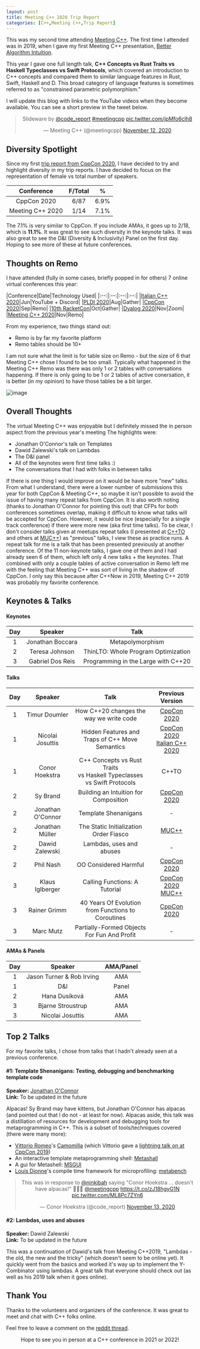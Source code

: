 ```yaml
---
layout: post
title: Meeting C++ 2020 Trip Report
categories: [C++,Meeting C++,Trip Report]
---
```


This was my second time attending [Meeting C++](https://twitter.com/CppCon). The first time I attended was in 2019, when I gave my first Meeting C++ presentation, [Better Algorithm Intuition](https://youtu.be/TSZzvo4htTQ). 

This year I gave one full length talk, **C++ Concepts vs Rust Traits vs Haskell Typeclasses vs Swift Protocols**, which covered an introduction to C++ concepts and compared them to similar language features in Rust, Swift, Haskell and D. This broad category of language features is sometimes referred to as "constrained parametric polymorphism." 

I will update this blog with links to the YouTube videos when they become available. You can see a short preview in the tweet below.

<center><blockquote class="twitter-tweet"><p lang="en" dir="ltr">Slideware by <a href="https://twitter.com/code_report?ref_src=twsrc%5Etfw">@code_report</a> <a href="https://twitter.com/hashtag/meetingcpp?src=hash&amp;ref_src=twsrc%5Etfw">#meetingcpp</a> <a href="https://t.co/jpMfo6clh8">pic.twitter.com/jpMfo6clh8</a></p>&mdash; Meeting C++ (@meetingcpp) <a href="https://twitter.com/meetingcpp/status/1326912706125983744?ref_src=twsrc%5Etfw">November 12, 2020</a></blockquote> <script async src="https://platform.twitter.com/widgets.js" charset="utf-8"></script></center>

## Diversity Spotlight

Since my first [trip report from CppCon 2020](https://codereport.github.io/CppCon2020TripReport/), I have decided to try and highlight diversity in my trip reports. I have decided to focus on the representation of female vs total number of speakers.

|Conference|F/Total|%|
|:-:|:-:|:-:|
|CppCon 2020|6/87|6.9%|
|Meeting C++ 2020|1/14|7.1%|

The 7.1% is very similar to CppCon. If you include AMAs, it goes up to 2/18, which is **11.1%**. It was great to see such diversity in the keynote talks. It was also great to see the D&I (Diversity & Inclusivity) Panel on the first day. Hoping to see more of these at future conferences.

## Thoughts on Remo

I have attended (fully in some cases, briefly popped in for others) 7 online virtual conferences this year:

|Conference|Date|Technology Used|
|:--:|:--:|:--:|:--:|
|[Italian C++ 2020](https://www.italiancpp.org/event/itcppcon20/)|Jun|YouTube + Discord|
|[PLDI 2020](https://conf.researchr.org/home/pldi-2020)|Aug|Gather|
|[CppCon 2020](https://cppcon.org/program2020/)|Sep|Remo|
|[10th RacketCon](https://con.racket-lang.org/2020/)|Oct|Gather|
|[Dyalog 2020](https://www.dyalog.com/uploads/conference/dyalog20/Conference%20Programme%202020.pdf)|Nov|Zoom|
|[Meeting C++ 2020](http://meetingcpp.com/2020/)|Nov|Remo|

From my experience, two things stand out:

* Remo is by far my favorite platform
* Remo tables should be 10+

I am not sure what the limit is for table size on Remo - but the size of 6 that Meeting C++ chose I found to be too small. Typically what happened in the Meeting C++ Remo was there was only 1 or 2 tables with conversations happening. If there is only going to be 1 or 2 tables of active conersation, it is better (in my opinion) to have those tables be a bit larger.

![image](https://user-images.githubusercontent.com/36027403/99158131-9109ed80-269d-11eb-9a62-009867e794d0.png)

## Overall Thoughts

The virtual Meeting C++ was enjoyable but I definitely missed the in person aspect from the previous year's meeting The highlights were:

* Jonathan O'Connor's talk on Templates
* Dawid Zalewski's talk on Lambdas
* The D&I panel
* All of the keynotes were first time talks :)
* The conversations that I had with folks in between talks

If there is one thing I would improve on it would be have more "new" talks. From what I understand, there were a lower number of submissions this year for both CppCon & Meeting C++, so maybe it isn't possible to avoid the issue of having many repeat talks from CppCon. It is also worth noting (thanks to Jonathan O'Connor for pointing this out) that CFPs for both conferences sometimes overlap, making it difficult to know what talks will be accepted for CppCon. However, it would be nice (especially for a single track conference) if there were more new (aka first time talks). To be clear, I don't consider talks given at meetups repeat talks (I presented at [C++TO](https://www.meetup.com/CPPTORONTO/) and others at [MUC++](https://www.meetup.com/MUCplusplus/)) as "previous" talks, I view these as practice runs. A repeat talk for me is a talk that has been presented previously at another conference. Of the 11 non-keynote talks, I gave one of them and I had already seen 6 of them, which left only 4 new talks + the keynotes. That combined with only a couple tables of active conversation in Remo left me with the feeling that Meeting C++ was sort of living in the shadow of CppCon. I only say this because after C++Now in 2019, Meeting C++ 2019 was probably my favorite conference.

## Keynotes & Talks

#### Keynotes

|Day|Speaker|Talk|
|:-:|:-:|:-:|
|1|Jonathan Boccara|Metapolymorphism|
|2|Teresa Johnson|ThinLTO: Whole Program Optimization|
|3|Gabriel Dos Reis|Programming in the Large with C++20|

#### Talks

|Day|Speaker|Talk|Previous Version|
|:-:|:-:|:-:|:-:|
|1|Timur Doumler|How C++20 changes the <br>way we write code|[CppCon 2020](https://youtu.be/ImLFlLjSveM)|
|1|Nicolai Josuttis|Hidden Features and <br>Traps of C++ Move Semantics|[CppCon 2020](https://www.youtube.com/watch?v=TFMKjL38xAI)<br> [Italian C++ 2020](https://youtu.be/OOLR96-GjsI?t=1633)|
|1|Conor Hoekstra|C++ Concepts vs Rust Traits <br>vs Haskell Typeclasses <br>vs Swift Protocols|C++TO|
|2|Sy Brand|Building an Intuition for Composition|[CppCon 2020](https://www.youtube.com/watch?v=AGRWRwi7rD0)|
|2|Jonathan O'Connor|Template Shenanigans|-|
|2|Jonathan Müller|The Static Initialization Order Fiasco|[MUC++](https://www.youtube.com/watch?v=dlTrziwQU-w)|
|2|Dawid Zalewski|Lambdas, uses and abuses|-|
|2|Phil Nash|OO Considered Harmful|[CppCon 2020](https://youtu.be/pH-q2m5sb04)|
|3|Klaus Iglberger|Calling Functions: A Tutorial|[CppCon 2020](https://www.youtube.com/watch?v=GydNMuyQzWo)<br>[MUC++](https://www.youtube.com/watch?v=B9RT5sVunmk)|
|3|Rainer Grimm|40 Years Of Evolution <br>from Functions to Coroutines|[CppCon 2020](https://youtu.be/jd6P9X8l2bY)|
|3|Marc Mutz|Partially-Formed Objects <br>For Fun And Profit|-|

#### AMAs & Panels

|Day|Speaker|AMA/Panel|
|:-:|:-:|:-:|
|1|Jason Turner & Rob Irving|AMA|
|1|D&I|Panel|
|2|Hana Dusíková|AMA|
|3|Bjarne Stroustrup|AMA|
|3|Nicolai Josuttis|AMA|

## Top 2 Talks

For my favorite talks, I chose from talks that I hadn't already seen at a previous conference.

#### #1: Template Shenanigans: Testing, debugging and benchmarking template code

**Speaker:** [Jonathan O'Connor](https://twitter.com/ninkibah)<br>
**Link:** To be updated in the future <br>

Alpacas! Sy Brand may have kittens, but Jonathan O'Connor has alpacas (and pointed out that I do not - at least for now). Alpacas aside, this talk was a distillation of resources for development and debugging tools for metaprogramming in C++. This is a subset of tools/techniques covered (there were many more):

* [Vittorio Romeo](https://twitter.com/supahvee1234)'s [Camomilla](https://github.com/SuperV1234/camomilla) (which Vittorio gave a [lightning talk on at CppCon 2019](https://www.youtube.com/watch?v=3dUZn3eloWE))
* An interactive template metaprogramming shell: [Metashall](http://metashell.org/)
* A gui for Metashell: [MSGUI](https://github.com/RangelReale/msgui)
* [Louis Dionne](https://twitter.com/LouisDionne)'s compile time framework for microprofiling: [metabench](https://github.com/ldionne/metabench)

<center><blockquote class="twitter-tweet"><p lang="en" dir="ltr">This was in response to <a href="https://twitter.com/ninkibah?ref_src=twsrc%5Etfw">@ninkibah</a> saying &quot;Conor Hoekstra ... doesn&#39;t have alpacas!&quot; 🦙🦙🦙 <a href="https://twitter.com/meetingcpp?ref_src=twsrc%5Etfw">@meetingcpp</a> <a href="https://t.co/zJ18hgyG1N">https://t.co/zJ18hgyG1N</a> <a href="https://t.co/ML8Pc7ZYn6">pic.twitter.com/ML8Pc7ZYn6</a></p>&mdash; Conor Hoekstra (@code_report) <a href="https://twitter.com/code_report/status/1327236748032815105?ref_src=twsrc%5Etfw">November 13, 2020</a></blockquote> <script async src="https://platform.twitter.com/widgets.js" charset="utf-8"></script></center>

#### #2: Lambdas, uses and abuses

**Speaker:** Dawid Zalewski<br>
**Link:** To be updated in the future <br>

This was a continuation of Dawid's talk from Meeting C++2019, "Lambdas - the old, the new and the tricky" (which doesn't seem to be online yet). It quickly went from the basics and worked it's way up to implement the Y-Combinator using lambdas. A great talk that everyone should check out (as well as his 2019 talk when it goes online).

## Thank You

Thanks to the volunteers and organizers of the conference. It was great to meet and chat with C++ folks online.

Feel free to leave a comment on the [reddit thread](https://old.reddit.com/r/cpp/comments/juald6/meeting_c_2020_trip_report/).

<center>Hope to see you in person at a C++ conference in 2021 or 2022!</center>
